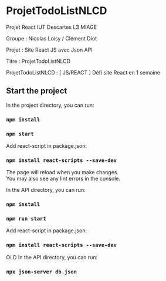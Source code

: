 # ProjetTodoListNLCD

Projet React IUT Descartes L3 MIAGE

Groupe : Nicolas Loisy / Clément Diot

Projet : Site React JS avec Json API

Titre : ProjetTodoListNLCD 

ProjetTodoListNLCD : [ JS/REACT ] Défi site React en 1 semaine

## Start the project

In the project directory, you can run:

### `npm install` 
### `npm start`

Add react-script in package.json:

### `npm install react-scripts --save-dev`

The page will reload when you make changes.\
You may also see any lint errors in the console.

In the API directory, you can run:

### `npm install` 
### `npm run start`

Add react-script in package.json:

### `npm install react-scripts --save-dev`

OLD In the API directory, you can run:

### `npx json-server db.json`
